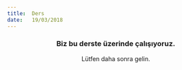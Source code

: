 ```yaml
---
title:  Ders
date:   19/03/2018
---
```


### <center>Biz bu derste üzerinde çalışıyoruz.</center>
<center>Lütfen daha sonra gelin.</center>